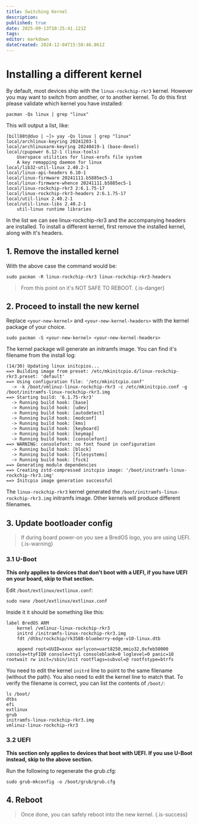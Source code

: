 ```yaml
---
title: Switching Kernel
description:
published: true
date: 2025-09-13T10:25:41.121Z
tags:
editor: markdown
dateCreated: 2024-12-04T15:50:46.861Z
---
```


# Installing a different kernel

By default, most devices ship with the `linux-rockchip-rkr3` kernel.
However you may want to switch from another, or to another kernel.
To do this first please validate which kernel you have installed:

```
pacman -Qs linux | grep "linux"
```

This will output a list, like:

```
[bill88t@duo | ~]> yay -Qs linux | grep "linux"
local/archlinux-keyring 20241203-1
local/archlinuxarm-keyring 20240419-1 (base-devel)
local/cpupower 6.12-1 (linux-tools)
    Userspace utilities for linux-erofs file system
    A key remapping daemon for linux
local/lib32-util-linux 2.40.2-1
local/linux-api-headers 6.10-1
local/linux-firmware 20241111.b5885ec5-1
local/linux-firmware-whence 20241111.b5885ec5-1
local/linux-rockchip-rkr3 2:6.1.75-17
local/linux-rockchip-rkr3-headers 2:6.1.75-17
local/util-linux 2.40.2-1
local/util-linux-libs 2.40.2-1
    util-linux runtime libraries
```

In the list we can see linux-rockchip-rkr3 and the accompanying headers are installed.
To install a different kernel, first remove the installed kernel, along with it's headers.

## 1. Remove the installed kernel

With the above case the command would be:

```
sudo pacman -R linux-rockchip-rkr3 linux-rockchip-rkr3-headers
```

> From this point on it's NOT SAFE TO REBOOT.
> {.is-danger}

## 2. Proceed to install the new kernel

Replace `<your-new-kernel>` and `<your-new-kernel-headers>` with the kernel package of your choice.

```
sudo pacman -S <your-new-kernel> <your-new-kernel-headers>
```

The kernel package will generate an initramfs image. You can find it's filename from the install log:

```
(14/30) Updating linux initcpios...
==> Building image from preset: /etc/mkinitcpio.d/linux-rockchip-rkr3.preset: 'default'
==> Using configuration file: '/etc/mkinitcpio.conf'
  -> -k /boot/vmlinuz-linux-rockchip-rkr3 -c /etc/mkinitcpio.conf -g /boot/initramfs-linux-rockchip-rkr3.img
==> Starting build: '6.1.75-rkr3'
  -> Running build hook: [base]
  -> Running build hook: [udev]
  -> Running build hook: [autodetect]
  -> Running build hook: [modconf]
  -> Running build hook: [kms]
  -> Running build hook: [keyboard]
  -> Running build hook: [keymap]
  -> Running build hook: [consolefont]
==> WARNING: consolefont: no font found in configuration
  -> Running build hook: [block]
  -> Running build hook: [filesystems]
  -> Running build hook: [fsck]
==> Generating module dependencies
==> Creating zstd-compressed initcpio image: '/boot/initramfs-linux-rockchip-rkr3.img'
==> Initcpio image generation successful
```

The `linux-rockchip-rkr3` kernel generated the `/boot/initramfs-linux-rockchip-rkr3.img` initramfs image. Other kernels will produce different filenames.

## 3. Update bootloader config

> If during board power-on you see a BredOS logo, you are using UEFI.
> {.is-warning}

### 3.1 U-Boot

**This only applies to devices that don't boot with a UEFI, if you have UEFI on your board, skip to that section.**

Edit `/boot/extlinux/extlinux.conf`:

```
sudo nano /boot/extlinux/extlinux.conf
```

Inside it it should be something like this:

```
label BredOS ARM
    kernel /vmlinuz-linux-rockchip-rkr3
    initrd /initramfs-linux-rockchip-rkr3.img
    fdt /dtbs/rockchip/rk3588-blueberry-edge-v10-linux.dtb

    append root=UUID=xxxx earlycon=uart8250,mmio32,0xfeb50000 console=ttyFIQ0 console=tty1 consoleblank=0 loglevel=0 panic=10 rootwait rw init=/sbin/init rootflags=subvol=@ rootfstype=btrfs
```

You need to edit the kernel `initrd` line to point to the same filename (without the path).
You also need to edit the kernel line to match that.
To verify the filename is correct, you can list the contents of `/boot/`:

```
ls /boot/
dtbs  
efi  
extlinux  
grub  
initramfs-linux-rockchip-rkr3.img  
vmlinuz-linux-rockchip-rkr3
```

### 3.2 UEFI

**This section only applies to devices that boot with UEFI. If you use U-Boot instead, skip to the above section.**

Run the following to regenerate the grub.cfg:

```
sudo grub-mkconfig -o /boot/grub/grub.cfg
```

## 4. Reboot

> Once done, you can safely reboot into the new kernel.
> {.is-success}
